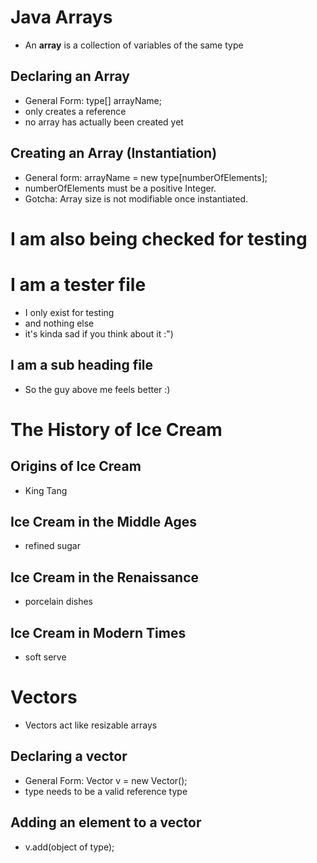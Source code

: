 # Java Arrays
- An **array** is a collection of variables of the same type
 
## Declaring an Array
- General Form: type[] arrayName;
- only creates a reference
- no array has  actually been created yet
 
## Creating an Array (Instantiation)
- General form:  arrayName = new type[numberOfElements];
- numberOfElements must be a positive Integer.
- Gotcha: Array size is not modifiable once instantiated.
 
# I am also being checked for testing
 
# I am a tester file
- I only exist for testing
- and nothing else
- it's kinda sad if you think about it :")
 
## I am a sub heading file
- So the guy above me feels better :)
 
# The History of Ice Cream
 
## Origins of Ice Cream
- King Tang
 
## Ice Cream in the Middle Ages
- refined sugar
 
## Ice Cream in the Renaissance
- porcelain dishes
 
## Ice Cream in Modern Times
- soft serve
 
# Vectors
- Vectors act like resizable arrays
 
## Declaring a vector
- General Form: Vector<type> v = new Vector();
- type needs to be a valid reference type
 
## Adding an element to a vector
- v.add(object of type);
